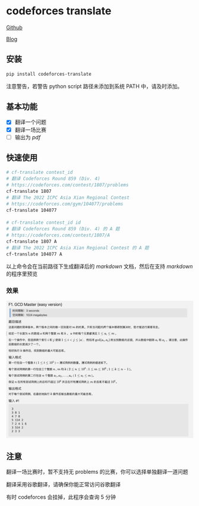 # codeforces translate

[Github](https://github.com/therehello/codeforces-translate)

[Blog](https://therehello.top/codeforces-translate)

## 安装

```bash
pip install codeforces-translate
```

注意警告，若警告 python script 路径未添加到系统 PATH 中，请及时添加。

## 基本功能

- [x] 翻译一个问题
- [x] 翻译一场比赛
- [ ] 输出为 $pdf$

## 快速使用

```bash
# cf-translate contest_id
# 翻译 Codeforces Round 859 (Div. 4)
# https://codeforces.com/contest/1807/problems
cf-translate 1807
# 翻译 The 2022 ICPC Asia Xian Regional Contest
# https://codeforces.com/gym/104077/problems
cf-translate 104077

# cf-translate contest_id id
# 翻译 Codeforces Round 859 (Div. 4) 的 A 题
# https://codeforces.com/contest/1807/A
cf-translate 1807 A
# 翻译 The 2022 ICPC Asia Xian Regional Contest 的 A 题
cf-translate 104077 A
```

以上命令会在当前路径下生成翻译后的 $markdown$ 文档，然后在支持 $markdown$ 的程序里预览

### 效果

![示例](./example.png)

## 注意

翻译一场比赛时，暂不支持无 problems 的比赛，你可以选择单独翻译一道问题

翻译采用谷歌翻译，请确保你能正常访问谷歌翻译

有时 codeforces 会挂掉，此程序会查询 5 分钟
